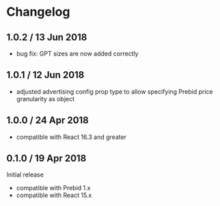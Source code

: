 # Changelog

## 1.0.2 / 13 Jun 2018

* bug fix: GPT sizes are now added correctly 

## 1.0.1 / 12 Jun 2018

* adjusted advertising config prop type to allow specifying Prebid price granularity as object

## 1.0.0 / 24 Apr 2018

* compatible with React 16.3 and greater

## 0.1.0 / 19 Apr 2018

Initial release
* compatible with Prebid 1.x
* compatible with React 15.x

